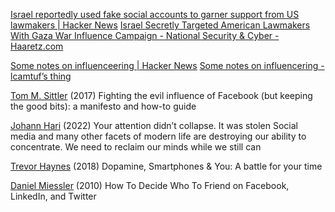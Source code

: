 
[Israel reportedly used fake social accounts to garner support from US lawmakers | Hacker News](https://news.ycombinator.com/item?id=40584135)
[Israel Secretly Targeted American Lawmakers With Gaza War Influence Campaign - National Security & Cyber - Haaretz.com](https://www.haaretz.com/israel-news/security-aviation/2024-06-05/ty-article-magazine/.premium/israel-secretly-targeted-american-lawmakers-with-gaza-war-influence-campaign/0000018f-e7c8-d11f-a5cf-e7cb62af0000)

[Some notes on influenceering | Hacker News](https://news.ycombinator.com/item?id=40578668)
[Some notes on influencering - lcamtuf’s thing](https://lcamtuf.substack.com/p/some-notes-on-influenceering)

[Tom M. Sittler](https://thomas-sittler.github.io/facebook/)
(2017) Fighting the evil influence of Facebook (but keeping the good bits): a manifesto and how-to guide

[Johann Hari](https://www.theguardian.com/science/2022/jan/02/attention-span-focus-screens-apps-smartphones-social-media)
(2022) Your attention didn’t collapse. It was stolen
Social media and many other facets of modern life are destroying our ability to concentrate. We need to reclaim our minds while we still can

[Trevor Haynes](https://sitn.hms.harvard.edu/flash/2018/dopamine-smartphones-battle-time/)
(2018) Dopamine, Smartphones & You: A battle for your time

[Daniel Miessler](https://danielmiessler.com/blog/how-to-decide-who-to-friend-on-facebook-linkedin-and-twitter/)
(2010) How To Decide Who To Friend on Facebook, LinkedIn, and Twitter
